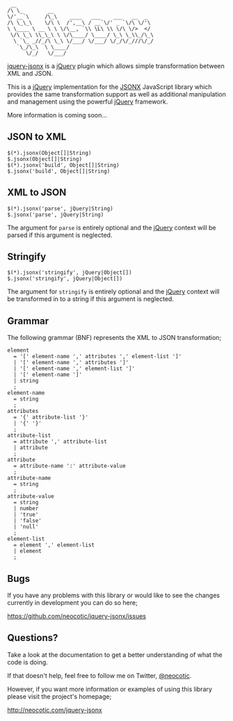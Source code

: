      __                                            
    /\ \_        __                                
    \/'__`\     /\_\    ____   ___    ___   __  _  
    /\ \_\_\    \/\ \  /',__\ / __`\/' _ `\/\ \/'\ 
    \ \____ \ __ \ \ \/\__, `\\ \L\ \\ \/\ \/>  </ 
     \/\ \_\ \\_\_\ \ \/\____/ \____/ \_\ \_\\_/\_\
      \ `\_ _//_/\ \_\ \/___/ \/___/ \/_/\/_///\/_/
       `\_/\_\  \ \____/                           
          \/_/   \/___/                            

[jquery-jsonx][] is a [jQuery][] plugin which allows simple transformation
between XML and JSON.

This is a [jQuery][] implementation for the [JSONX][] JavaScript library which
provides the same transformation support as well as additional manipulation and
management using the powerful [jQuery][] framework.

More information is coming soon…

## JSON to XML

```
$(*).jsonx(Object[]|String)
$.jsonx(Object[]|String)
$(*).jsonx('build', Object[]|String)
$.jsonx('build', Object[]|String)
```

## XML to JSON

```
$(*).jsonx('parse', jQuery|String)
$.jsonx('parse', jQuery|String)
```

The argument for `parse` is entirely optional and the [jQuery][] context will be
parsed if this argument is neglected.

## Stringify

```
$(*).jsonx('stringify', jQuery|Object[])
$.jsonx('stringify', jQuery|Object[])
```

The argument for `stringify` is entirely optional and the [jQuery][] context
will be transformed in to a string if this argument is neglected.

## Grammar

The following grammar (BNF) represents the XML to JSON transformation;

```
element
  = '[' element-name ',' attributes ',' element-list ']'
  | '[' element-name ',' attributes ']'
  | '[' element-name ',' element-list ']'
  | '[' element-name ']'
  | string
  ;
element-name
  = string
  ;
attributes
  = '{' attribute-list '}'
  | '{' '}'
  ;
attribute-list
  = attribute ',' attribute-list
  | attribute
  ;
attribute
  = attribute-name ':' attribute-value
  ;
attribute-name
  = string
  ;
attribute-value
  = string
  | number
  | 'true'
  | 'false'
  | 'null'
  ;
element-list
  = element ',' element-list
  | element
  ;
```

## Bugs

If you have any problems with this library or would like to see the changes
currently in development you can do so here;

https://github.com/neocotic/jquery-jsonx/issues

## Questions?

Take a look at the documentation to get a better understanding of what the code
is doing.

If that doesn't help, feel free to follow me on Twitter, [@neocotic][].

However, if you want more information or examples of using this library please
visit the project's homepage;

http://neocotic.com/jquery-jsonx

[@neocotic]: https://twitter.com/#!/neocotic
[jquery]: htttp://jquery.com
[jquery-jsonx]: http://neocotic.com/jquery-jsonx
[jsonx]: http://neocotic.com/jsonx